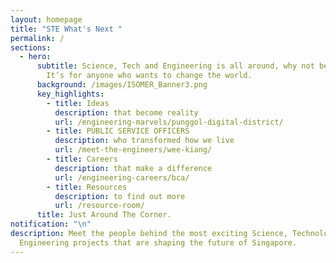 ```yaml
---
layout: homepage
title: "STE What's Next "
permalink: /
sections:
  - hero:
      subtitle: Science, Tech and Engineering is all around, why not be a part of it?
        It’s for anyone who wants to change the world.
      background: /images/ISOMER_Banner3.png
      key_highlights:
        - title: Ideas
          description: that become reality
          url: /engineering-marvels/punggol-digital-district/
        - title: PUBLIC SERVICE OFFICERS
          description: who transformed how we live
          url: /meet-the-engineers/wee-kiang/
        - title: Careers
          description: that make a difference
          url: /engineering-careers/bca/
        - title: Resources
          description: to find out more
          url: /resource-room/
      title: Just Around The Corner.
notification: "\n"
description: Meet the people behind the most exciting Science, Technology and
  Engineering projects that are shaping the future of Singapore.
---
```


